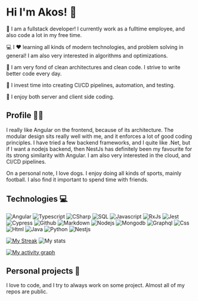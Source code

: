 # Hi I'm Akos! 👋

💼 I am a fullstack developer! I currently work as a fulltime employee, and also code a lot in my free time.

💻 I ❤️ learning all kinds of modern technologies, and problem solving in general! I am also very interested in algorithms and optimizations.

🧹 I am very fond of clean architectures and clean code. I strive to write better code every day.

🧪 I invest time into creating CI/CD pipelines, automation, and testing.

🚀 I enjoy both server and client side coding.

## Profile 👨‍🚀

I really like Angular on the frontend, because of its architecture. The modular design sits really well with me,
and it enforces a lot of good coding principles. I have tried a few backend frameworks, and I quite like .Net, but
if I want a nodejs backend, then NestJs has definitely been my favourite for its strong similarity with Angular. I am
also very interested in the cloud, and CI/CD pipelines.

On a personal note, I love dogs. I enjoy doing all kinds of sports, mainly football. I also find it important
to spend time with friends.

## Technologies 💻

![Angular](https://img.shields.io/badge/-Angular-dd1b16?logo=angular&logoColor=black&style=flat)
![Typescript](https://img.shields.io/badge/-typescript-blue?logo=typescript&logoColor=white&style=flat)
![CSharp](https://img.shields.io/badge/-C%23-9B4993?logo=C-sharp&logoColor=black&style=flat)
![SQL](https://img.shields.io/badge/MSSQL-gray?logo=microsoft-sql-server&logoColor=white)
![Javascript](https://img.shields.io/badge/-JavaScript-f7df1e?logo=javascript&logoColor=black&style=flat)
![RxJs](https://img.shields.io/badge/RxJs-E60E88?logo=reactivex&logoColor=white)
![Jest](https://img.shields.io/badge/Jest-white?logo=jest&logoColor=E60E88)
![Cypress](https://img.shields.io/badge/Cypress-white?logo=cypress&logoColor=green)
![Github](https://img.shields.io/badge/Github-black?logo=github&logoColor=purple)
![Markdown](https://img.shields.io/badge/Markdown-black?logo=markdown&logoColor=blue)
![Nodejs](https://img.shields.io/badge/-NodeJs-43853D?logo=node.js&logoColor=black&style=flat)
![Mongodb](https://img.shields.io/badge/MongoDB-4ea94b.svg?logo=mongodb&logoColor=white)
![Graphql](https://img.shields.io/badge/GraphQL-161e26?logo=graphql&logoColor=e535ab)
![Css](https://img.shields.io/badge/CSS-white?logo=css3&logoColor=264de4)
![Html](https://img.shields.io/badge/HTML-grey?logo=html5&logoColor=e34c26)
![Java](https://img.shields.io/badge/Java-white?logo=java&logoColor=e34c26)
![Python](https://img.shields.io/badge/Python-306998?logo=python&logoColor=FFD43B)
![Nestjs](https://img.shields.io/badge/NestJs-470610?logo=nestjs&logoColor=ea2845)  

[![My Streak](http://github-readme-streak-stats.herokuapp.com?user=projectaki&theme=synthwave&date_format=M%20j%5B%2C%20Y%5D)](https://git.io/streak-stats)
![My stats](https://github-readme-stats.vercel.app/api?username=projectaki&count_private=true&show_icons=true&theme=synthwave)  

[![My activity graph](https://activity-graph.herokuapp.com/graph?username=projectaki&theme=redical)](https://github.com/ashutosh00710/github-readme-activity-graph)

## Personal projects 📔

I love to code, and I try to always work on some project. Almost all of my repos are public.
